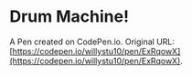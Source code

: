 # Drum Machine!

A Pen created on CodePen.io. Original URL: [https://codepen.io/willystu10/pen/ExRqowX](https://codepen.io/willystu10/pen/ExRqowX).

